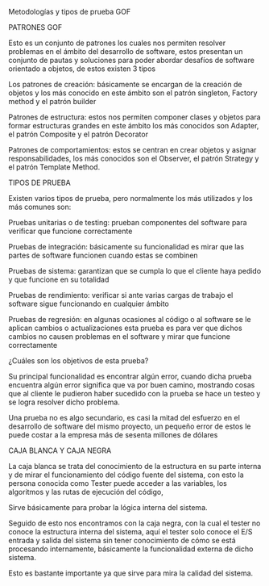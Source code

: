 Metodologías y tipos de prueba GOF 

PATRONES GOF 

Esto es un conjunto de patrones los cuales nos permiten resolver problemas en el ámbito del desarrollo de software, estos presentan un conjunto de pautas y soluciones para poder abordar desafíos de software orientado a objetos, de estos existen 3 tipos  

Los patrones de creación: básicamente se encargan de la creación de objetos y los más conocido en este ámbito son el patrón singleton, Factory method y el patrón builder  

Patrones de estructura: estos nos permiten componer clases y objetos para formar estructuras grandes en este ámbito los más conocidos son Adapter, el patrón Composite y el patrón Decorator 

Patrones de comportamientos: estos se centran en crear objetos y asignar responsabilidades, los más conocidos son el Observer, el patrón Strategy y el patrón Template Method. 

TIPOS DE PRUEBA 

Existen varios tipos de prueba, pero normalmente los más utilizados y los más comunes son: 

Pruebas unitarias o de testing: prueban componentes del software para verificar que funcione correctamente 

Pruebas de integración: básicamente su funcionalidad es mirar que las partes de software funcionen cuando estas se combinen 

Pruebas de sistema: garantizan que se cumpla lo que el cliente haya pedido y que funcione en su totalidad 

Pruebas de rendimiento: verificar si ante varias cargas de trabajo el software sigue funcionando en cualquier ámbito  

Pruebas de regresión: en algunas ocasiones al código o al software se le aplican cambios o actualizaciones esta prueba es para ver que dichos cambios no causen problemas en el software y mirar que funcione correctamente 

 

 

 

¿Cuáles son los objetivos de esta prueba? 

Su principal funcionalidad es encontrar algún error, cuando dicha prueba encuentra algún error significa que va por buen camino, mostrando cosas que al cliente le pudieron haber sucedido con la prueba se hace un testeo y se logra resolver dicho problema. 

Una prueba no es algo secundario, es casi la mitad del esfuerzo en el desarrollo de software del mismo proyecto, un pequeño error de estos le puede costar a la empresa más de sesenta millones de dólares 

CAJA BLANCA Y CAJA NEGRA  

La caja blanca se trata del conocimiento de la estructura en su parte interna y de mirar el funcionamiento del código fuente del sistema, con esto la persona conocida como Tester puede acceder a las variables, los algoritmos y las rutas de ejecución del código, 

Sirve básicamente para probar la lógica interna del sistema. 

 

Seguido de esto nos encontramos con la caja negra, con la cual el tester no conoce la estructura interna del sistema, aquí el tester solo conoce el E/S entrada y salida del sistema sin tener conocimiento de cómo se está procesando internamente, básicamente la funcionalidad externa de dicho sistema. 

Esto es bastante importante ya que sirve para mira la calidad del sistema. 
